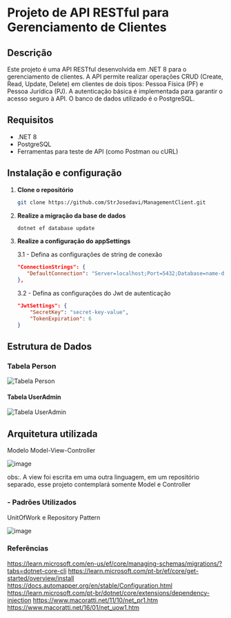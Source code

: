 # Projeto de API RESTful para Gerenciamento de Clientes

## Descrição

Este projeto é uma API RESTful desenvolvida em .NET 8 para o gerenciamento de clientes. A API permite realizar operações CRUD (Create, Read, Update, Delete) em clientes de dois tipos: Pessoa Física (PF) e Pessoa Jurídica (PJ). A autenticação básica é implementada para garantir o acesso seguro à API. O banco de dados utilizado é o PostgreSQL.

## Requisitos

- .NET 8
- PostgreSQL
- Ferramentas para teste de API (como Postman ou cURL)

## Instalação e configuração

1. **Clone o repositório**
   ```bash
   git clone https://github.com/StrJosedavi/ManagementClient.git

2. **Realize a migração da base de dados**
   ```bash
   dotnet ef database update
   
3. **Realize a configuração do appSettings**

   3.1 - Defina as configurações de string de conexão
   ```json
   "ConnectionStrings": {
      "DefaultConnection": "Server=localhost;Port=5432;Database=name-database;User Id=postgres;Password=password;"
   },
   ```
   
   3.2 - Defina as configurações do Jwt de autenticação
      ```json
      "JwtSettings": {
          "SecretKey": "secret-key-value",
          "TokenExpiration": 6
      }
      ```

## Estrutura de Dados

### Tabela Person
![Tabela Person](https://github.com/StrJosedavi/ManagementClient/assets/57737898/54a2eac9-4b61-4d25-b0ba-320fa0f5506d)

#### Tabela UserAdmin
![Tabela UserAdmin](https://github.com/StrJosedavi/ManagementClient/assets/57737898/11ff839f-c18f-481f-8a13-4453254235da)

## Arquitetura utilizada

Modelo Model-View-Controller

![image](https://github.com/StrJosedavi/ManagementClient/assets/57737898/48a7b832-431c-4fb8-ae49-4b7d2bf355b0)

obs:. A view foi escrita em uma outra linguagem, em um repositório separado, esse projeto contemplará somente Model e Controller 
### - Padrões Utilizados 

UnitOfWork e Repository Pattern

![image](https://github.com/StrJosedavi/ManagementClient/assets/57737898/fa2eefdb-9fb7-4ae4-8441-45b05c7f5149)

### Referências

https://learn.microsoft.com/en-us/ef/core/managing-schemas/migrations/?tabs=dotnet-core-cli
https://learn.microsoft.com/pt-br/ef/core/get-started/overview/install
https://docs.automapper.org/en/stable/Configuration.html
https://learn.microsoft.com/pt-br/dotnet/core/extensions/dependency-injection
https://www.macoratti.net/11/10/net_pr1.htm
https://www.macoratti.net/16/01/net_uow1.htm
